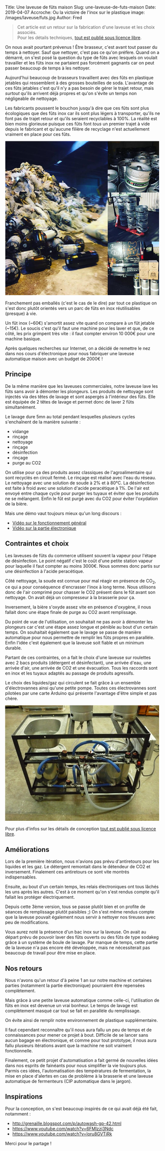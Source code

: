 Title: Une laveuse de fûts maison
Slug: une-laveuse-de-futs-maison
Date: 2019-04-07
Accroche: Ou la victoire de l'inox sur le plastique
image: /images/laveuse/futs.jpg
Author: Fred

> Cet article est un retour sur la fabrication d'une laveuse et les choix associés.<br>
> Pour les détails techniques, [tout est publié sous licence libre](https://github.com/vieuxsinge/kegwasher).

On nous avait pourtant prévenus ! Être brasseur, c'est avant tout passer du temps à nettoyer. Sauf que nettoyer, c'est pas ce qu'on préfère. Quand on a démarré, on s'est posé la question du type de fûts avec lesquels on voulait travailler et les fûts inox ne partaient pas forcément gagnants car on peut passer beaucoup de temps à les nettoyer.

Aujourd'hui beaucoup de brasseurs travaillent avec des fûts en plastique jetables qui ressemblent à des grosses bouteilles de soda. L'avantage de ces fûts jetables c'est qu'il n'y a pas besoin de gérer le trajet retour, mais *surtout* qu'ils arrivent déjà propres et qu'on s'évite un temps non négligeable de nettoyage.

Les fabricants poussent le bouchon jusqu'à dire que ces fûts sont plus écologiques que des fûts inox car ils sont plus légers à transporter, qu'ils ne font pas de trajet retour et qu'ils seraient recyclables à 100%. La réalité est bien moins glorieuse puisque ces fûts font *tous* un premier trajet à vide depuis le fabricant et qu'aucune filière de recyclage n'est actuellement vraiment en place pour ces fûts.

![Fûts plastiques vs inox](images/laveuse/plastique.jpg)

Franchement pas emballés (c'est le cas de le dire) par tout ce plastique on s'est donc plutôt orientés vers un parc de fûts en inox réutilisables (presque) à vie.

Un fût inox (~60€) s'amortit assez vite quand on compare à un fût jetable (~15€).
Le soucis c'est qu'il faut une machine pour les laver et que, de ce côté, les prix grimpent très vite : il faut compter environ 10 000€ pour une machine basique.

Après quelques recherches sur Internet, on a décidé de remettre le nez dans nos cours d'électronique pour nous fabriquer une laveuse automatique maison avec un budget de 2000€ !

## Principe

De la même manière que les laveuses commerciales, notre laveuse lave les fûts sans avoir à démonter les plongeurs. Les produits de nettoyage sont injectés via des têtes de lavage et sont aspergés à l'intérieur des fûts.
Elle est équipée de 2 têtes de lavage et permet donc de laver 2 fûts simultanément.

Le lavage dure 5mn au total pendant lesquelles plusieurs cycles s'enchaînent de la manière suivante :

- vidange
- rinçage
- nettoyage
- rinçage
- désinfection
- rinçage
- purge au CO2


On utilise pour ça des produits assez classiques de l'agroalimentaire qui sont recyclés en circuit fermé.
Le rinçage est réalisé avec l'eau du réseau.
Le nettoyage avec une solution de soude à 2% et à 80°C.
La désinfection est faite à froid avec une solution d'acide peracétique à 1%.
De l'air est envoyé entre chaque cycle pour purger les tuyaux et éviter que les produits ne se mélangent.
Enfin le fût est purgé avec du CO2 pour éviter l'oxydation de la bière.

Mais une démo vaut toujours mieux qu'un long discours :

* [Vidéo sur le fonctionnement général](https://vimeo.com/318256040)
* [Vidéo sur la partie électronique](https://vimeo.com/318257333)


## Contraintes et choix

Les laveuses de fûts du commerce utilisent souvent la vapeur pour l'étape de désinfection.
Le point négatif c'est le coût d'une petite station vapeur pour laquelle il faut compter au moins 3000€.
Nous sommes donc partis sur une désinfection à l'acide peracétique.

Côté nettoyage, la soude est connue pour mal réagir en présence de CO<sub>2</sub>, ce qui a pour conséquence d'encrasser l'inox à long terme. Nous utilisons donc de l'air comprimé pour chasser le CO2 présent dans le fût avant son nettoyage. On avait déjà un compresseur à la brasserie pour ça.

Inversement, la bière s'oxyde assez vite en présence d'oxygène, il nous fallait donc une étape finale de purge au CO2 avant remplissage.

Du point de vue de l'utilisation, on souhaitait ne pas avoir à démonter les plongeurs car c'est une étape assez longue et pénible au bout d'un certain temps.
On souhaitait également que le lavage se passe de manière automatique pour nous permettre de remplir les fûts propres en parallèle.
Enfin l'idée c'est également que la laveuse soit fiable et un minimum durable.

Partant de ces contraintes, on a fait le choix d'une laveuse sur roulettes avec 2 bacs produits (détergent et désinfectant), une arrivée d'eau, une arrivée d'air, une arrivée de CO2 et une évacuation. Tous les raccords sont en inox et les tuyaux adaptés au passage de produits agressifs.

Le choix des liquides/gaz qui circulent se fait grâce à un ensemble d'électrovannes ainsi qu'une petite pompe.
Toutes ces électrovannes sont pilotées par une carte Arduino qui présente l'avantage d'être simple et pas chère.

![La bête !](images/laveuse/cadre1.jpg)

Pour plus d'infos sur les détails de conception [tout est publié sous licence libre](https://github.com/vieuxsinge/kegwasher).

## Améliorations

Lors de la première itération, nous n'avions pas prévu d'antiretours pour les liquides et les gaz. Le détergent remontait dans le détendeur de CO2 et inversement. Finalement ces antiretours ce sont vite montrés indispensables.

Ensuite, au bout d'un certain temps, les relais électroniques ont tous lâchés les uns après les autres. C'est à ce moment qu'on s'est rendus compte qu'il fallait les protéger électriquement.

Depuis cette 3ème version, tous se passe plutôt bien et on profite de séances de remplissage plutôt paisibles ;)
On s'est même rendus compte que la laveuse pouvait également nous servir à nettoyer nos tireuses avec peu de modifications.

Vous aurez noté la présence d'un bac inox sur la laveuse. On avait au départ prévu de pouvoir laver des fûts ouverts ou des fûts de type sodakeg grâce à un système de boule de lavage. Par manque de temps, cette partie de la laveuse n'a pas encore été développée, mais ne nécessiterait pas beaucoup de travail pour être mise en place.

## Nos retours

Nous n'avons qu'un retour d'à peine 1 an sur notre machine et certaines parties (notamment la partie électronique) pourraient être repensées complètement.

Mais grâce à une petite laveuse automatique comme celle-ci, l'utilisation de fûts en inox est devenue un vrai bonheur.
Le temps de lavage est complètement masqué car tout se fait en parallèle du remplissage.

On évite ainsi de remplir notre environnement de plastique supplémentaire.

Il faut cependant reconnaître qu'il nous aura fallu un peu de temps et de connaissances pour mener ce projet à bout. Difficile de se lancer sans aucun bagage en électronique, et comme pour tout prototype, il nous aura fallu plusieurs itérations avant que la machine ne soit vraiment fonctionnelle.

Finalement, ce petit projet d'automatisation a fait germé de nouvelles idées dans nos esprits de fainéants pour nous simplifier la vie toujours plus. Parmis ces idées, l'automatisation des températures de fermentation, la mise en place d'alertes en cas de problème à la brasserie et une laveuse automatique de fermenteurs (CIP automatique dans le jargon).

## Inspirations

Pour la conception, on s'est beaucoup inspirés de ce qui avait déjà été fait, notamment :

- http://grenaille.blogspot.com/p/autowash-gp-42.html
- https://www.youtube.com/watch?v=6FMlzzj3Ndc
- https://www.youtube.com/watch?v=loru8GVTiRk

Merci pour le partage !




